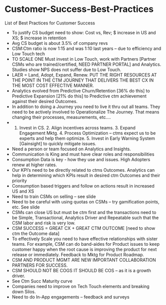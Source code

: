 # Customer-Success-Best-Practices
List of Best Practices for Customer Success


-	To justify CS budget need to show: Cost vs, Rev; $ increase in US and XS; $ increase in retention
-	Avg CS budget is about 3.5% of company revs
-	CSM:Ctm ratio is now 1:15 and was 1:10 last years – due to efficiency and Low Touch tech
-	TO SCALE ONE Must invest in Low Touch, work with Partners [Partner CSMs who are trained/certified, NEED PARTNER PORTAL] and Analytics.  Studies show NPS does not suffer due to Low Touch.
-	LAER = Land, Adopt, Expand, Renew.  PUT THE RIGHT RESOURCES AT THE POINT IN THE CTM JOURNEY THAT DELIVERS THE BEST CX IN THE MOST COST EFFECTIVE MANNER.
-	Analytics evolved from Predictive Churn/Retention [36% do this] to Predictive Expansion [21% do this] to Predictive ctm achievement against their desired Outcomes.
-	In addition to doing a Journey you need to live it thru out all teams.  They need to be actively involved to Operationalize The Journey.  That means changing their processes, measurements, etc....
-	1. Invest in CS.  2. Align incentives across teams.  3. Expand Engagement Mktg.  4. Process Optimization – ctms expect us to be experts and help them optimize.  5. Invest in Early Warning System [Gainsight] to quickly mitigate issues.
-	Need a person or team focused on Analytics and Insights.
-	Communication is King and must have clear roles and responsibilities
-	Consumption Data is key - how they use and issues.  High Adopters renew at higher rates.
-	Our KPI’s need to be directly related to ctms Outcomes.  Analytics can help in determining which KPIs result in desired ctm Outcomes and their priority
-	Consumption based triggers and follow on actions result in increased US and XS
-	Need to train CSMs on selling – see slide
-	Need to be careful with using quotas on CSMs – try gamification points, etc.  See slide
-	CSMs can close US but must be ctm first and the transactions need to be Simple, Transactional, Analytics Driver and Repeatable such that the CSM labor and risk is very low.
-	CSM SUCCESS = GREAT CX + GREAT CTM OUTCOME [need to show ctm the Outcome data]
-	To effectively Scale you need to have effective relationships with sister teams.  For example, CSM can do band-aides for Product issues to keep customer happy when the root cause is improving the product for next release or immediately.  Feedback to Mktg for Product Roadmap.
-	CSM AND PRODUCT MGMT ARE NEW IMPORTANT COLLABORATION PARTNERS FOR SUCCESS.
-	CSM SHOULD NOT BE COGS IT SHOULD BE COS – as it is a growth driver.
-	See Ctm Succ Maturity curve
-	Companies need to improve on Tech Touch elements and breaking down Silos.
-	Need to do In-App engagements – feedback and surveys
